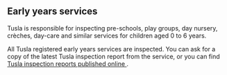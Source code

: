 ##  Early years services

Tusla is responsible for inspecting pre-schools, play groups, day nursery,
crèches, day-care and similar services for children aged 0 to 6 years.

All Tusla registered early years services are inspected. You can ask for a
copy of the latest Tusla inspection report from the service, or you can find [
Tusla inspection reports published online
](https://www.tusla.ie/services/preschool-services/creche-inspection-reports/)
.
